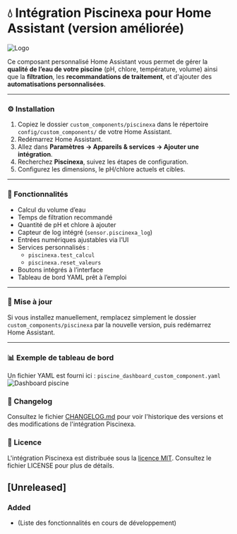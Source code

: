 # 💧 Intégration Piscinexa pour Home Assistant (version améliorée)

![Logo](https://github.com/XAV59213/piscinexa/blob/main/images/logo.png)

Ce composant personnalisé Home Assistant vous permet de gérer la **qualité de l’eau de votre piscine** (pH, chlore, température, volume) ainsi que la **filtration**, les **recommandations de traitement**, et d'ajouter des **automatisations personnalisées**.

---

### ⚙️ Installation

1. Copiez le dossier `custom_components/piscinexa` dans le répertoire `config/custom_components/` de votre Home Assistant.
2. Redémarrez Home Assistant.
3. Allez dans **Paramètres → Appareils & services → Ajouter une intégration**.
4. Recherchez **Piscinexa**, suivez les étapes de configuration.
5. Configurez les dimensions, le pH/chlore actuels et cibles.

---

### 🧪 Fonctionnalités

- Calcul du volume d’eau
- Temps de filtration recommandé
- Quantité de pH et chlore à ajouter
- Capteur de log intégré (`sensor.piscinexa_log`)
- Entrées numériques ajustables via l’UI
- Services personnalisés :
  - `piscinexa.test_calcul`
  - `piscinexa.reset_valeurs`
- Boutons intégrés à l’interface
- Tableau de bord YAML prêt à l’emploi

---

### 🔄 Mise à jour

Si vous installez manuellement, remplacez simplement le dossier `custom_components/piscinexa` par la nouvelle version, puis redémarrez Home Assistant.

---

### 📊 Exemple de tableau de bord

Un fichier YAML est fourni ici : `piscine_dashboard_custom_component.yaml`
![Dashboard piscine](./images/screenshot_dashboard.png)

### 📜 Changelog
Consultez le fichier [CHANGELOG.md](CHANGELOG.md) pour voir l'historique des versions et des modifications de l'intégration Piscinexa.
### 📄 Licence
L'intégration Piscinexa est distribuée sous la [licence MIT](LICENSE). Consultez le fichier LICENSE pour plus de détails.

## [Unreleased]
### Added
- (Liste des fonctionnalités en cours de développement)
